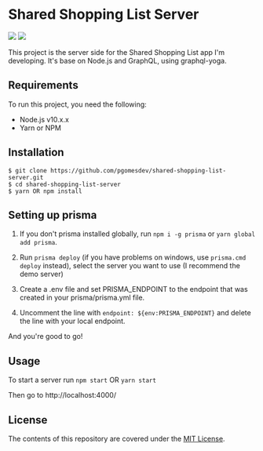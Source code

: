 Shared Shopping List Server
==========

![](https://img.shields.io/david/pgomesdev/shared-shopping-list-server.svg)
![](https://img.shields.io/github/license/pgomesdev/shared-shopping-list-server.svg)

This project is the server side for the Shared Shopping List app I'm developing.
It's base on Node.js and GraphQL, using graphql-yoga.

## Requirements

To run this project, you need the following:

- Node.js v10.x.x
- Yarn or NPM

## Installation

```
$ git clone https://github.com/pgomesdev/shared-shopping-list-server.git
$ cd shared-shopping-list-server
$ yarn OR npm install
```

## Setting up prisma

1. If you don't prisma installed globally, run `npm i -g prisma` or `yarn global add prisma`.

2. Run `prisma deploy` (if you have problems on windows, use `prisma.cmd deploy` instead), select the server you want to use (I recommend the demo server)

3. Create a .env file and set PRISMA_ENDPOINT to the endpoint that was created in your prisma/prisma.yml file.

4. Uncomment the line with `endpoint: ${env:PRISMA_ENDPOINT}` and delete the line with your local endpoint.

And you're good to go!

## Usage

To start a server run `npm start` OR `yarn start`

Then go to http://localhost:4000/

## License

The contents of this repository are covered under the [MIT License](LICENSE).
